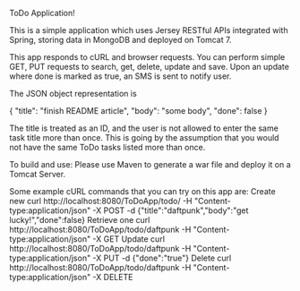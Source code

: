 ToDo Application!

This is a simple application which uses Jersey RESTful APIs integrated with Spring, storing data in MongoDB and deployed on Tomcat 7.

This app responds to cURL and browser requests. You can perform simple GET, PUT requests to search, get, delete, update and save. Upon an update where done is marked as true, an SMS is sent to notify user.

The JSON object representation is

{ 
  "title": "finish README article",
  "body": "some body",
  "done": false
}

The title is treated as an ID, and the user is not allowed to enter the same task title more than once. This is going by the assumption that you would not have the same ToDo tasks listed more than once.

To build and use:
Please use Maven to generate a war file and deploy it on a Tomcat Server.

Some example cURL commands that you can try on this app are:
Create new
curl http://localhost:8080/ToDoApp/todo/ -H "Content-type:application/json" -X POST -d {"title":"daftpunk","body":"get lucky!","done":false}
Retrieve one
curl http://localhost:8080/ToDoApp/todo/daftpunk -H "Content-type:application/json" -X GET
Update
curl http://localhost:8080/ToDoApp/todo/daftpunk -H "Content-type:application/json" -X PUT -d {"done":"true"}
Delete
curl http://localhost:8080/ToDoApp/todo/daftpunk -H "Content-type:application/json" -X DELETE